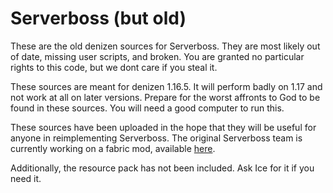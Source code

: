 # Serverboss (but old)
These are the old denizen sources for Serverboss. They are most likely out of date, missing user scripts, and broken. You are granted no particular rights to this code, but we dont care if you steal it.

These sources are meant for denizen 1.16.5. It will perform badly on 1.17 and not work at all on later versions. Prepare for the worst affronts to God to be found in these sources. You will need a good computer to run this.

These sources have been uploaded in the hope that they will be useful for anyone in reimplementing Serverboss. The original Serverboss team is currently working on a fabric mod, available [here](https://github.com/ice-nuclearcrackhead239/serverboss).

Additionally, the resource pack has not been included. Ask Ice for it if you need it.

